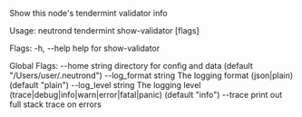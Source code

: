 Show this node's tendermint validator info

Usage:
  neutrond tendermint show-validator [flags]

Flags:
  -h, --help   help for show-validator

Global Flags:
      --home string         directory for config and data (default "/Users/user/.neutrond")
      --log_format string   The logging format (json|plain) (default "plain")
      --log_level string    The logging level (trace|debug|info|warn|error|fatal|panic) (default "info")
      --trace               print out full stack trace on errors
